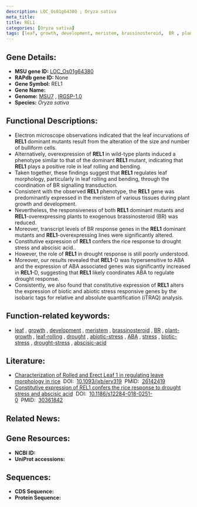 ```yaml
---
description: LOC_Os01g64380 ; Oryza sativa
meta_title:
title: REL1
categories: [Oryza sativa]
tags: [leaf, growth, development, meristem, brassinosteroid,  BR , plant growth, leaf rolling, drought, abiotic stress,  ABA , stress, biotic stress, ABA, drought stress, drought stress , abscisic acid]
---
```


## Gene Details:
- **MSU gene ID:** [LOC_Os01g64380](http://rice.uga.edu/cgi-bin/ORF_infopage.cgi?orf=LOC_Os01g64380)  
- **RAPdb gene ID:** None  
- **Gene Symbol:** REL1
- **Gene Name:**
- **Genome:**  [MSU7](http://rice.uga.edu/)&nbsp;,&nbsp;[IRGSP-1.0](https://rapdb.dna.affrc.go.jp/download/irgsp1.html)
- **Species:** *Oryza sativa*

## Functional Descriptions:
   - Electron microscope observations indicated that the leaf incurvations of **REL1** dominant mutants result from the alteration of the size and number of bulliform cells.
   - Alternatively, overexpression of **REL1** in wild-type plants induced a phenotype similar to that of the dominant **REL1** mutant, indicating that **REL1** plays a positive role in leaf rolling and bending.
   - Taken together, these findings suggest that **REL1** regulates leaf morphology, particularly in leaf rolling and bending, through the coordination of BR signalling transduction.
   - Consistent with the observed **REL1** phenotype, the **REL1** gene was predominantly expressed in the meristem of various tissues during plant growth and development.
   - Nevertheless, the responsiveness of both **REL1** dominant mutants and **REL1**-overexpressing plants to exogenous brassinosteroid (BR) was reduced.
   - Moreover, transcript levels of BR response genes in the **REL1** dominant mutants and **REL1**-overexpressing lines were significantly altered.
   - Constitutive expression of **REL1** confers the rice response to drought stress and abscisic acid..
   - However, the role of **REL1** in drought response is still poorly understood.
   - Moreover, our results revealed that **REL1**-D was hypersensitive to ABA and the expression of ABA associated genes was significantly increased in **REL1**-D, suggesting that **REL1** likely coordinates ABA to regulate drought response.
   - Consistently, we also found that constitutive expression of **REL1** alters the expression of biotic and abiotic stress responsive genes by the isobaric tags for relative and absolute quantification (iTRAQ) analysis.

## Function-related keywords:
   - [leaf](/tags/leaf/)&nbsp;,&nbsp;[growth](/tags/growth/)&nbsp;,&nbsp;[development](/tags/development/)&nbsp;,&nbsp;[meristem](/tags/meristem/)&nbsp;,&nbsp;[brassinosteroid](/tags/brassinosteroid/)&nbsp;,&nbsp;[BR](/tags/BR/)&nbsp;,&nbsp;[plant-growth](/tags/plant-growth/)&nbsp;,&nbsp;[leaf-rolling](/tags/leaf-rolling/)&nbsp;,&nbsp;[drought](/tags/drought/)&nbsp;,&nbsp;[abiotic-stress](/tags/abiotic-stress/)&nbsp;,&nbsp;[ABA](/tags/ABA/)&nbsp;,&nbsp;[stress](/tags/stress/)&nbsp;,&nbsp;[biotic-stress](/tags/biotic-stress/)&nbsp;,&nbsp;[drought-stress](/tags/drought-stress/)&nbsp;,&nbsp;[abscisic-acid](/tags/abscisic-acid/)

## Literature:
   - [Characterization of Rolled and Erect Leaf 1 in regulating leave morphology in rice](https://www.doi.org/10.1093/jxb/erv319)&nbsp;&nbsp;DOI:&nbsp;&nbsp;[10.1093/jxb/erv319](https://www.doi.org/10.1093/jxb/erv319)&nbsp;&nbsp;PMID:&nbsp;&nbsp;[26142419](https://pubmed.ncbi.nlm.nih.gov/26142419/)
   - [Constitutive expression of REL1 confers the rice response to drought stress and abscisic acid](https://www.doi.org/10.1186/s12284-018-0251-0)&nbsp;&nbsp;DOI:&nbsp;&nbsp;[10.1186/s12284-018-0251-0](https://www.doi.org/10.1186/s12284-018-0251-0)&nbsp;&nbsp;PMID:&nbsp;&nbsp;[30361842](https://pubmed.ncbi.nlm.nih.gov/30361842/)

## Related News:

## Gene Resources:
- **NCBI ID:**  []()
- **UniProt accessions:** [](https://www.uniprot.org/uniprotkb//entry)

## Sequences:
- **CDS Sequence:**
- **Protein Sequence:**
